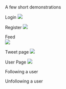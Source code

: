 A few short demonstrations

Login
![](https://gfycat.com/InbornThinCockatiel)

Register
![](https://thumbs.gfycat.com/GroundedJadedJunebug-size_restricted.gif)

Feed    
![](https://thumbs.gfycat.com/UnequaledSlightAfricanparadiseflycatcher-size_restricted.gif)

Tweet page
![](https://thumbs.gfycat.com/SafeHilariousHart-size_restricted.gif)

User Page
![](https://thumbs.gfycat.com/LightDelightfulArkshell-size_restricted.gif)

Following a user

Unfollowing a user
